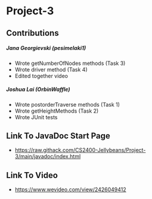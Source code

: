 # Project-3
## Contributions
##### Jana Georgievski (pesimelaki1)
+ Wrote getNumberOfNodes methods (Task 3)
+ Wrote driver method (Task 4)
+ Edited together video
##### Joshua Lai (OrbinWaffle)
+ Wrote postorderTraverse methods (Task 1)
+ Wrote getHeightMethods (Task 2)
+ Wrote JUnit tests
## Link To JavaDoc Start Page
+ https://raw.githack.com/CS2400-Jellybeans/Project-3/main/javadoc/index.html
## Link To Video
+ https://www.wevideo.com/view/2426049412 
